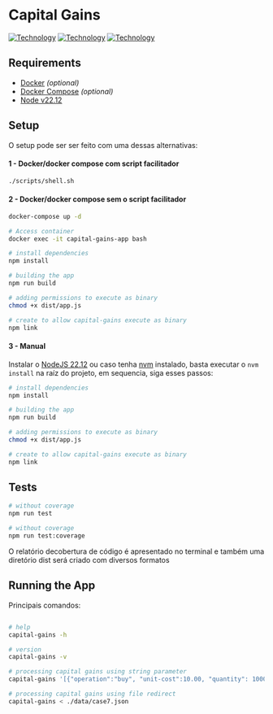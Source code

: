 # Capital Gains

[![Technology][node-image]][node-url]
[![Technology][typescript-image]][typescript-url]
[![Technology][Docker-image]][Docker-url]

[node-url]: https://nodejs.org/
[node-image]: https://img.shields.io/badge/NodeJS-green?style=for-the-badge&logo=Node.js&logoColor=black

[typescript-url]: https://www.typescriptlang.org
[typescript-image]: https://img.shields.io/badge/Typescript-blue?style=for-the-badge&logo=TypeScript&logoColor=white

[Docker-url]: https://www.docker.com/
[Docker-image]: https://img.shields.io/badge/Docker-blue?style=for-the-badge&logo=Docker&logoColor=white


## Requirements
 - [Docker](https://www.docker.com/) *(optional)*
 - [Docker Compose](https://docs.docker.com/compose) *(optional)*
 - [Node v22.12](https://nodejs.org/en/)

## Setup

O setup pode ser ser feito com uma dessas alternativas:

#### 1 - Docker/docker compose com script facilitador

```bash
./scripts/shell.sh
```
#### 2 - Docker/docker compose sem o script facilitador

```bash
docker-compose up -d

# Access container
docker exec -it capital-gains-app bash

# install dependencies
npm install

# building the app
npm run build

# adding permissions to execute as binary
chmod +x dist/app.js

# create to allow capital-gains execute as binary
npm link
```

#### 3 - Manual

Instalar o [NodeJS 22.12](https://nodejs.org/en/) ou caso tenha [nvm](https://github.com/nvm-sh/nvm) instalado, basta executar o `nvm install` na raíz do projeto, em sequencia, siga esses passos:


```bash
# install dependencies
npm install

# building the app
npm run build

# adding permissions to execute as binary
chmod +x dist/app.js

# create to allow capital-gains execute as binary
npm link
```

## Tests

```bash
# without coverage
npm run test

# without coverage
npm run test:coverage
```
O relatório decobertura de código é apresentado no terminal e também uma diretório dist será criado com diversos formatos


## Running the App

Principais comandos:

```bash

# help
capital-gains -h

# version
capital-gains -v

# processing capital gains using string parameter
capital-gains '[{"operation":"buy", "unit-cost":10.00, "quantity": 10000},{"operation":"sell", "unit-cost":20.00, "quantity": 5000}]'

# processing capital gains using file redirect
capital-gains < ./data/case7.json
```
